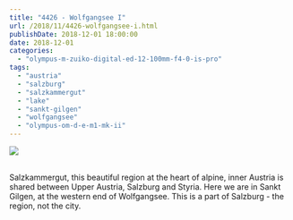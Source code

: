 ```yaml
---
title: "4426 - Wolfgangsee I"
url: /2018/11/4426-wolfgangsee-i.html
publishDate: 2018-12-01 18:00:00
date: 2018-12-01
categories: 
  - "olympus-m-zuiko-digital-ed-12-100mm-f4-0-is-pro"
tags: 
  - "austria"
  - "salzburg"
  - "salzkammergut"
  - "lake"
  - "sankt-gilgen"
  - "wolfgangsee"
  - "olympus-om-d-e-m1-mk-ii"
---
```

<div class="container">
<div class="center"><a target="_blank" href="https://d25zfm9zpd7gm5.cloudfront.net/1200x1200/2017/20170815_113420_lr.jpg"><img class="webfeedsFeaturedVisual" src="https://d25zfm9zpd7gm5.cloudfront.net/0600x0600/2017/20170815_113420_lr.jpg" /></a></div>
</div>
<br />

Salzkammergut, this beautiful region at the heart of alpine, inner
Austria is shared between Upper Austria, Salzburg and Styria. Here
we are in Sankt Gilgen, at the western end of Wolfgangsee. This is a
part of Salzburg - the region, not the city.